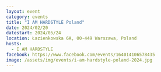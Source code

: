 ```yaml
---
layout: event
category: events
title: "I AM HARDSTYLE Poland"
date: 2024/02/20
datestart: 2024/05/24
location: Łazienkowska 6A, 00-449 Warszawa, Poland
hosts:
  - I AM HARDSTYLE
facebook: https://www.facebook.com/events/164014106578435
image: /assets/img/events/i-am-hardstyle-poland-2024.jpg
---
```

